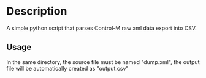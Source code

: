 # Description
A simple python script that parses Control-M raw xml data export into CSV.

## Usage
In the same directory, the source file must be named "dump.xml", the output file will be automatically created as "output.csv"